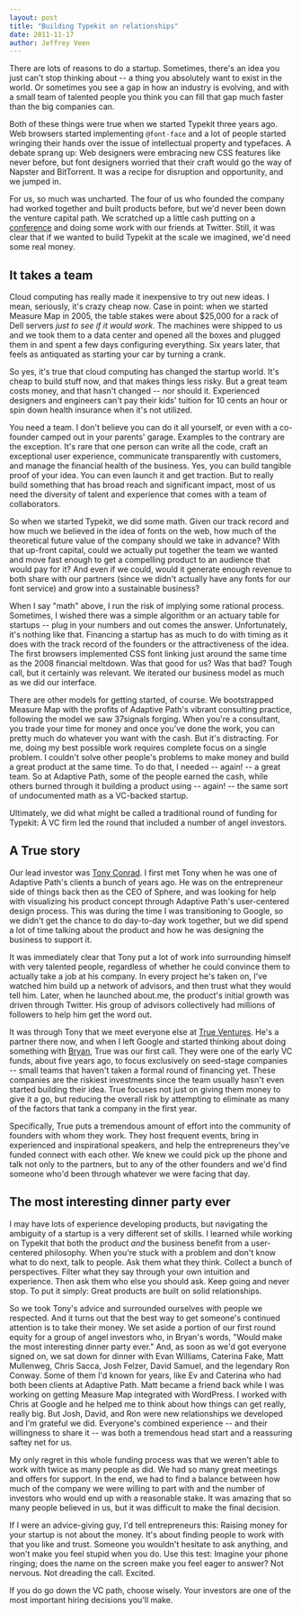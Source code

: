 ```yaml
---
layout: post
title: "Building Typekit on relationships"
date: 2011-11-17
author: Jeffrey Veen
---
```

There are lots of reasons to do a startup. Sometimes, there's an idea you just can't stop thinking about -- a thing you absolutely want to exist in the world. Or sometimes you see a gap in how an industry is evolving, and with a small team of talented people you think you can fill that gap much faster than the big companies can.

Both of these things were true when we started Typekit three years ago. Web browsers started implementing `@font-face` and a lot of people started wringing their hands over the issue of intellectual property and typefaces. A debate sprang up: Web designers were embracing new CSS features like never before, but font designers worried that their craft would go the way of Napster and BitTorrent. It was a recipe for disruption and opportunity, and we jumped in.

For us, so much was uncharted. The four of us who founded the company had worked together and built products before, but we'd never been down the venture capital path. We scratched up a little cash putting on a [conference][] and doing some work with our friends at Twitter. Still, it was clear that if we wanted to build Typekit at the scale we imagined, we'd need some real money.

## It takes a team

Cloud computing has really made it inexpensive to try out new ideas. I mean, seriously, it's crazy cheap now. Case in point: when we started Measure Map in 2005, the table stakes were about $25,000 for a rack of Dell servers *just to see if it would work.* The machines were shipped to us and we took them to a data center and opened all the boxes and plugged them in and spent a few days configuring everything. Six years later, that feels as antiquated as starting your car by turning a crank.

So yes, it's true that cloud computing has changed the startup world. It's cheap to build stuff now, and that makes things less risky. But a great team costs money, and that hasn't changed -- nor should it. Experienced designers and engineers can't pay their kids' tuition for 10 cents an hour or spin down health insurance when it's not utilized.

You need a team. I don't believe you can do it all yourself, or even with a co-founder camped out in your parents' garage. Examples to the contrary are the exception. It's rare that one person can write all the code, craft an exceptional user experience, communicate transparently with customers, and manage the financial health of the business. Yes, you can build  tangible proof of your idea. You can even launch it and get traction. But to really build something that has broad reach and significant impact, most of us need the diversity of talent and experience that comes with a team of collaborators.

So when we started Typekit, we did some math. Given our track record and how much we believed in the idea of fonts on the web, how much of the theoretical future value of the company should we take in advance? With that up-front capital, could we actually put together the team we wanted and move fast enough to get a compelling product to an audience that would pay for it? And even if we could, would it generate enough revenue to both share with our partners (since we didn't actually have any fonts for our font service) and grow into a sustainable business?

When I say "math" above, I run the risk of implying some rational process. Sometimes, I wished there was a simple algorithm or an actuary table for startups -- plug in your numbers and out comes the answer. Unfortunately, it's nothing like that. Financing a startup has as much to do with timing as it does with the track record of the founders or the attractiveness of the idea. The first browsers implemented CSS font linking just around the same time as the 2008 financial meltdown. Was that good for us? Was that bad? Tough call, but it certainly was relevant. We iterated our business model as much as we did our interface.

There are other models for getting started, of course. We bootstrapped Measure Map with the profits of Adaptive Path's vibrant consulting practice, following the model we saw 37signals forging. When you're a consultant, you trade your time for money and once you've done the work, you can pretty much do whatever you want with the cash. But it's distracting. For me, doing my best possible work requires complete focus on a single problem. I couldn't solve other people's problems to make money and build a great product at the same time. To do that, I needed -- again! -- a great team. So at Adaptive Path, some of the people earned the cash, while others burned through it building a product using -- again! -- the same sort of undocumented math as a VC-backed startup.

Ultimately, we did what might be called a traditional round of funding for Typekit: A VC firm led the round that included a number of angel investors.

## A True story

Our lead investor was [Tony Conrad][]. I first met Tony when he was one of Adaptive Path's clients a bunch of years ago. He was on the entrepreneur side of things back then as the CEO of Sphere, and was looking for help with visualizing his product concept through Adaptive Path's user-centered design process. This was during the time I was transitioning to Google, so we didn't get the chance to do day-to-day work together, but we did spend a lot of time talking about the product and how he was designing the business to support it.

It was immediately clear that Tony put a lot of work into surrounding himself with very talented people, regardless of whether he could convince them to actually take a job at his company. In every project he's taken on, I've watched him build up a network of advisors, and then trust what they would tell him. Later, when he launched about.me, the product's initial growth was driven through Twitter. His group of advisors collectively had millions of followers to help him get the word out.

It was through Tony that we meet everyone else at [True Ventures][]. He's a partner there now, and when I left Google and started thinking about doing something with [Bryan][], True was our first call. They were one of the early VC funds, about five years ago, to focus exclusively on seed-stage companies -- small teams that haven't taken a formal round of financing yet. These companies are the riskiest investments since the team usually hasn't even started building their idea. True focuses not just on giving them money to give it a go, but reducing the overall risk by attempting to eliminate as many of the factors that tank a company in the first year.

Specifically, True puts a tremendous amount of effort into the community of founders with whom they work. They host frequent events, bring in experienced and inspirational speakers, and help the entrepreneurs they've funded connect with each other. We knew we could pick up the phone and talk not only to the partners, but to any of the other founders and we'd find someone who'd been through whatever we were facing that day.

## The most interesting dinner party ever

I may have lots of experience developing products, but navigating the ambiguity of a startup is a very different set of skills. I learned while working on Typekit that both the product *and* the business benefit from a user-centered philosophy. When you're stuck with a problem and don't know what to do next, talk to people. Ask them what they think. Collect a bunch of perspectives. Filter what they say through your own intuition and experience. Then ask them who else you should ask. Keep going and never stop. To put it simply: Great products are built on solid relationships.

So we took Tony's advice and surrounded ourselves with people we respected. And it turns out that the best way to get someone's continued attention is to take their money. We set aside a portion of our first round equity for a group of angel investors who, in Bryan's words, "Would make the most interesting dinner party ever." And, as soon as we'd got everyone signed on, we sat down for dinner with Evan Williams, Caterina Fake, Matt Mullenweg, Chris Sacca, Josh Felzer, David Samuel, and the legendary Ron Conway. Some of them I'd known for years, like Ev and Caterina who had both been clients at Adaptive Path. Matt became a friend back while I was working on getting Measure Map  integrated with WordPress. I worked with Chris at Google and he helped me to think about how things can get really, really big. But Josh, David, and Ron were new relationships we developed and I'm grateful we did. Everyone's combined experience -- and their willingness to share it -- was both a tremendous head start and a reassuring saftey net for us.

My only regret in this whole funding process was that we weren't able to work with twice as many people as did. We had so many great meetings and offers for support. In the end, we had to find a balance between how much of the company we were willing to part with and the number of investors who would end up with a reasonable stake. It was amazing that so many people believed in us, but it was difficult to make the final decision.

If I were an advice-giving guy, I'd tell entrepreneurs this: Raising money for your startup is not about the money. It's about finding people to work with that you like and trust. Someone you wouldn't hesitate to ask anything, and won't make you feel stupid when you do. Use this test: Imagine your phone ringing; does the name on the screen make you feel eager to answer? Not nervous. Not dreading the call. Excited.

If you do go down the VC path, choose wisely. Your investors are one of the most important hiring decisions you'll make.

[conference]: http://veen.com/jeff/archives/2008-06-11-000991.html
[Tony Conrad]: http://about.me/tonyconrad
[Bryan]: http://about.me/mason
[True Ventures]: http://trueventures.com/
